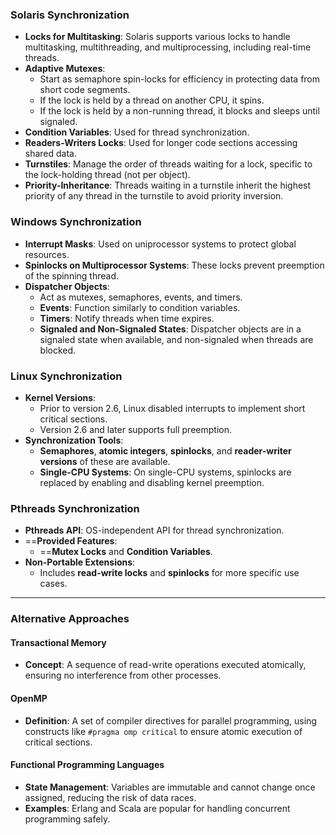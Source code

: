 
### **Solaris Synchronization**
- **Locks for Multitasking**: Solaris supports various locks to handle multitasking, multithreading, and multiprocessing, including real-time threads.
- **Adaptive Mutexes**:
  - Start as semaphore spin-locks for efficiency in protecting data from short code segments.
  - If the lock is held by a thread on another CPU, it spins.
  - If the lock is held by a non-running thread, it blocks and sleeps until signaled.
- **Condition Variables**: Used for thread synchronization.
- **Readers-Writers Locks**: Used for longer code sections accessing shared data.
- **Turnstiles**: Manage the order of threads waiting for a lock, specific to the lock-holding thread (not per object).
- **Priority-Inheritance**: Threads waiting in a turnstile inherit the highest priority of any thread in the turnstile to avoid priority inversion.

### **Windows Synchronization**
- **Interrupt Masks**: Used on uniprocessor systems to protect global resources.
- **Spinlocks on Multiprocessor Systems**: These locks prevent preemption of the spinning thread.
- **Dispatcher Objects**:
  - Act as mutexes, semaphores, events, and timers.
  - **Events**: Function similarly to condition variables.
  - **Timers**: Notify threads when time expires.
  - **Signaled and Non-Signaled States**: Dispatcher objects are in a signaled state when available, and non-signaled when threads are blocked.

### **Linux Synchronization**
- **Kernel Versions**:
  - Prior to version 2.6, Linux disabled interrupts to implement short critical sections.
  - Version 2.6 and later supports full preemption.
- **Synchronization Tools**:
  - **Semaphores**, **atomic integers**, **spinlocks**, and **reader-writer versions** of these are available.
  - **Single-CPU Systems**: On single-CPU systems, spinlocks are replaced by enabling and disabling kernel preemption.

### **Pthreads Synchronization**
- **Pthreads API**: OS-independent API for thread synchronization.
- ==**Provided Features**:
  - ==**Mutex Locks** and **Condition Variables**.
- **Non-Portable Extensions**:
  - Includes **read-write locks** and **spinlocks** for more specific use cases.

--- 

### **Alternative Approaches**

#### **Transactional Memory**
- **Concept**: A sequence of read-write operations executed atomically, ensuring no interference from other processes.

#### **OpenMP**
- **Definition**: A set of compiler directives for parallel programming, using constructs like `#pragma omp critical` to ensure atomic execution of critical sections.

#### **Functional Programming Languages**
- **State Management**: Variables are immutable and cannot change once assigned, reducing the risk of data races.
- **Examples**: Erlang and Scala are popular for handling concurrent programming safely.